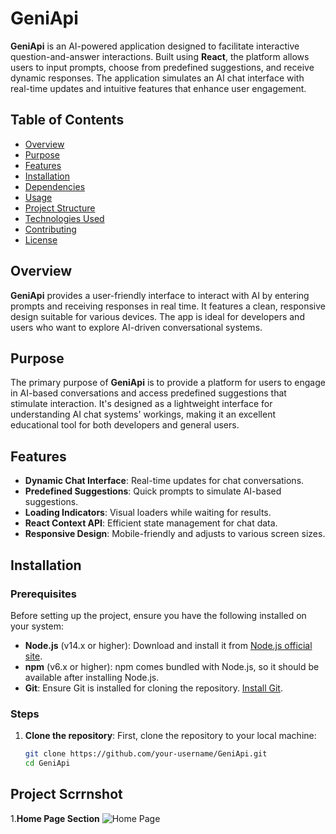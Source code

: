 # GeniApi

**GeniApi** is an AI-powered application designed to facilitate interactive question-and-answer interactions. Built using **React**, the platform allows users to input prompts, choose from predefined suggestions, and receive dynamic responses. The application simulates an AI chat interface with real-time updates and intuitive features that enhance user engagement.

## Table of Contents
- [Overview](#overview)
- [Purpose](#purpose)
- [Features](#features)
- [Installation](#installation)
- [Dependencies](#dependencies)
- [Usage](#usage)
- [Project Structure](#project-structure)
- [Technologies Used](#technologies-used)
- [Contributing](#contributing)
- [License](#license)

## Overview
**GeniApi** provides a user-friendly interface to interact with AI by entering prompts and receiving responses in real time. It features a clean, responsive design suitable for various devices. The app is ideal for developers and users who want to explore AI-driven conversational systems.

## Purpose
The primary purpose of **GeniApi** is to provide a platform for users to engage in AI-based conversations and access predefined suggestions that stimulate interaction. It's designed as a lightweight interface for understanding AI chat systems' workings, making it an excellent educational tool for both developers and general users.

## Features
- **Dynamic Chat Interface**: Real-time updates for chat conversations.
- **Predefined Suggestions**: Quick prompts to simulate AI-based suggestions.
- **Loading Indicators**: Visual loaders while waiting for results.
- **React Context API**: Efficient state management for chat data.
- **Responsive Design**: Mobile-friendly and adjusts to various screen sizes.

## Installation

### Prerequisites
Before setting up the project, ensure you have the following installed on your system:
- **Node.js** (v14.x or higher): Download and install it from [Node.js official site](https://nodejs.org/).
- **npm** (v6.x or higher): npm comes bundled with Node.js, so it should be available after installing Node.js.
- **Git**: Ensure Git is installed for cloning the repository. [Install Git](https://git-scm.com/).

### Steps
1. **Clone the repository**:
   First, clone the repository to your local machine:
   ```bash
   git clone https://github.com/your-username/GeniApi.git
   cd GeniApi
## Project Scrrnshot
1.**Home Page Section**
  ![Home Page](src/assets/Home.png)
